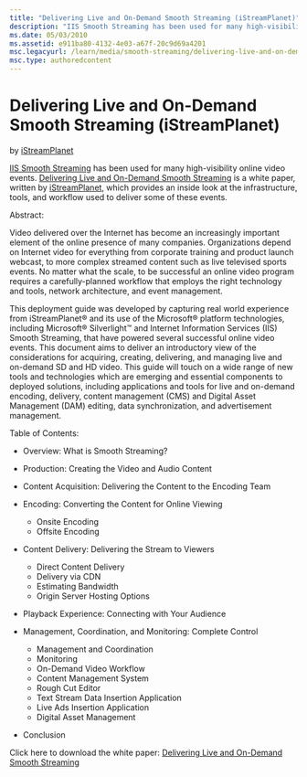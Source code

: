 ```yaml
---
title: "Delivering Live and On-Demand Smooth Streaming (iStreamPlanet)"
description: "IIS Smooth Streaming has been used for many high-visibility online video events. Delivering Live and On-Demand Smooth Streaming is a white paper, written by..."
ms.date: 05/03/2010
ms.assetid: e911ba80-4132-4e03-a67f-20c9d69a4201
msc.legacyurl: /learn/media/smooth-streaming/delivering-live-and-on-demand-smooth-streaming-istreamplanet
msc.type: authoredcontent
---
```

# Delivering Live and On-Demand Smooth Streaming (iStreamPlanet)

by [iStreamPlanet](https://github.com/iStreamPlanet)

[IIS Smooth Streaming](https://www.iis.net/downloads/microsoft/smooth-streaming) has been used for many high-visibility online video events. [Delivering Live and On-Demand Smooth Streaming](https://download.microsoft.com/download/4/E/5/4E599FBB-6E34-4A74-B3C5-1391CB0FD55F/Delivering_Live_and_On-Demand_Smooth_Streaming.pdf "Delivering Live and On-Demand Smooth Streaming") is a white paper, written by [iStreamPlanet](http://istreamplanet.com/), which provides an inside look at the infrastructure, tools, and workflow used to deliver some of these events.

Abstract:

Video delivered over the Internet has become an increasingly important element of the online presence of many companies. Organizations depend on Internet video for everything from corporate training and product launch webcast, to more complex streamed content such as live televised sports events. No matter what the scale, to be successful an online video program requires a carefully-planned workflow that employs the right technology and tools, network architecture, and event management.

This deployment guide was developed by capturing real world experience from iStreamPlanet&reg; and its use of the Microsoft&reg; platform technologies, including Microsoft&reg; Silverlight&trade; and Internet Information Services (IIS) Smooth Streaming, that have powered several successful online video events. This document aims to deliver an introductory view of the considerations for acquiring, creating, delivering, and managing live and on-demand SD and HD video. This guide will touch on a wide range of new tools and technologies which are emerging and essential components to deployed solutions, including applications and tools for live and on-demand encoding, delivery, content management (CMS) and Digital Asset Management (DAM) editing, data synchronization, and advertisement management.

Table of Contents:

- Overview: What is Smooth Streaming?
- Production: Creating the Video and Audio Content
- Content Acquisition: Delivering the Content to the Encoding Team
- Encoding: Converting the Content for Online Viewing

  - Onsite Encoding
  - Offsite Encoding
- Content Delivery: Delivering the Stream to Viewers

  - Direct Content Delivery
  - Delivery via CDN
  - Estimating Bandwidth
  - Origin Server Hosting Options
- Playback Experience: Connecting with Your Audience
- Management, Coordination, and Monitoring: Complete Control

  - Management and Coordination
  - Monitoring
  - On-Demand Video Workflow
  - Content Management System
  - Rough Cut Editor
  - Text Stream Data Insertion Application
  - Live Ads Insertion Application
  - Digital Asset Management
- Conclusion

Click here to download the white paper: [Delivering Live and On-Demand Smooth Streaming](https://download.microsoft.com/download/4/E/5/4E599FBB-6E34-4A74-B3C5-1391CB0FD55F/Delivering_Live_and_On-Demand_Smooth_Streaming.pdf "Delivering Live and On-Demand Smooth Streaming")
